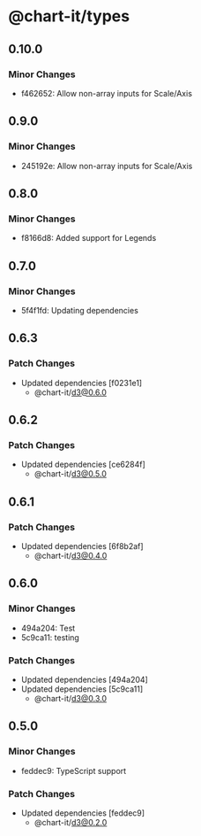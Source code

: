 # @chart-it/types

## 0.10.0

### Minor Changes

- f462652: Allow non-array inputs for Scale/Axis

## 0.9.0

### Minor Changes

- 245192e: Allow non-array inputs for Scale/Axis

## 0.8.0

### Minor Changes

- f8166d8: Added support for Legends

## 0.7.0

### Minor Changes

- 5f4f1fd: Updating dependencies

## 0.6.3

### Patch Changes

- Updated dependencies [f0231e1]
  - @chart-it/d3@0.6.0

## 0.6.2

### Patch Changes

- Updated dependencies [ce6284f]
  - @chart-it/d3@0.5.0

## 0.6.1

### Patch Changes

- Updated dependencies [6f8b2af]
  - @chart-it/d3@0.4.0

## 0.6.0

### Minor Changes

- 494a204: Test
- 5c9ca11: testing

### Patch Changes

- Updated dependencies [494a204]
- Updated dependencies [5c9ca11]
  - @chart-it/d3@0.3.0

## 0.5.0

### Minor Changes

- feddec9: TypeScript support

### Patch Changes

- Updated dependencies [feddec9]
  - @chart-it/d3@0.2.0
